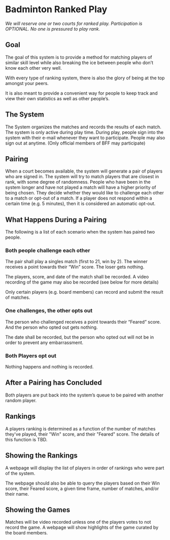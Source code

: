 # Badminton Ranked Play
*We will reserve one or two courts for ranked play. Participation is OPTIONAL. No one is pressured to play rank.*

## Goal
The goal of this system is to provide a method for matching players of similar skill level while also breaking the ice between people who don’t know each other very well. 

With every type of ranking system, there is also the glory of being at the top amongst your peers.

It is also meant to provide a convenient way for people to keep track and view their own statistics as well as other people’s.

## The System
The System organizes the matches and records the results of each match. The system is only active during play time. During play, people sign into the system with their e-mail whenever they want to participate. People may also sign out at anytime. (Only official members of BFF may participate)

## Pairing
When a court becomes available, the system will generate a pair of players who are signed in. The system will try to match players that are closest in rank, with some degree of randomness. People who have been in the system longer and have not played a match will have a higher priority of being chosen. They decide whether they would like to challenge each other to a match or opt-out of a match. If a player does not respond within a certain time (e.g. 5 minutes), then it is considered an automatic opt-out. 

## What Happens During a Pairing
The following is a list of each scenario when the system has paired two people.

### Both people challenge each other
The pair shall play a singles match (first to 21, win by 2). The winner receives a point towards their “Win” score. The loser gets nothing.

The players, score, and date of the match shall be recorded. A video recording of the game may also be recorded (see below for more details) 

Only certain players (e.g. board members) can record and submit the result of matches.

### One challenges, the other opts out
The person who challenged receives a point towards their “Feared” score. And the person who opted out gets nothing. 

The date shall be recorded, but the person who opted out will not be in order to prevent any embarrassment. 

### Both Players opt out
Nothing happens and nothing is recorded. 

## After a Pairing has Concluded
Both players are put back into the system’s queue to be paired with another random player. 

## Rankings
A players ranking is determined as a function of the number of matches they've played, their "Win" score, and their "Feared" score. The details of this function is TBD.

## Showing the Rankings
A webpage will display the list of players in order of rankings who were part of the system. 

The webpage should also be able to query the players based on their Win score, their Feared score, a given time frame, number of matches, and/or their name.  

## Showing the Games
Matches will be video recorded unless one of the players votes to not record the game. A webpage will show highlights of the game curated by the board members.

